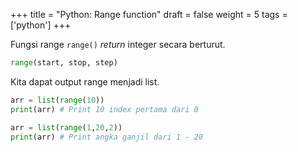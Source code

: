 +++
title = "Python: Range function"
draft = false
weight = 5
tags = ['python']
+++

Fungsi range `range()` *return* integer secara berturut.

```python
range(start, stop, step)
```

Kita dapat output range menjadi list.

```python
arr = list(range(10))
print(arr) # Print 10 index pertama dari 0
```
```python
arr = list(range(1,20,2))
print(arr) # Print angka ganjil dari 1 - 20
```